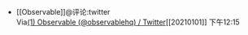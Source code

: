 - [[Observable]]@评论:twitter    
Via[(1) Observable (@observablehq) / Twitter](https://twitter.com/observablehq)[[20210101]] 下午12:15
